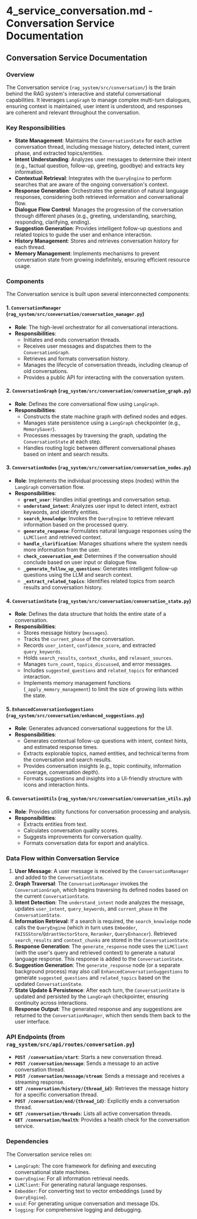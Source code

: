 # 4_service_conversation.md - Conversation Service Documentation

## Conversation Service Documentation

### Overview

The Conversation service (`rag_system/src/conversation/`) is the brain behind the RAG system's interactive and stateful conversational capabilities. It leverages `LangGraph` to manage complex multi-turn dialogues, ensuring context is maintained, user intent is understood, and responses are coherent and relevant throughout the conversation.

### Key Responsibilities

*   **State Management**: Maintains the `ConversationState` for each active conversation thread, including message history, detected intent, current phase, and extracted topics/entities.
*   **Intent Understanding**: Analyzes user messages to determine their intent (e.g., factual question, follow-up, greeting, goodbye) and extracts key information.
*   **Contextual Retrieval**: Integrates with the `QueryEngine` to perform searches that are aware of the ongoing conversation's context.
*   **Response Generation**: Orchestrates the generation of natural language responses, considering both retrieved information and conversational flow.
*   **Dialogue Flow Control**: Manages the progression of the conversation through different phases (e.g., greeting, understanding, searching, responding, clarifying, ending).
*   **Suggestion Generation**: Provides intelligent follow-up questions and related topics to guide the user and enhance interaction.
*   **History Management**: Stores and retrieves conversation history for each thread.
*   **Memory Management**: Implements mechanisms to prevent conversation state from growing indefinitely, ensuring efficient resource usage.

### Components

The Conversation service is built upon several interconnected components:

#### 1. `ConversationManager` (`rag_system/src/conversation/conversation_manager.py`)

*   **Role**: The high-level orchestrator for all conversational interactions.
*   **Responsibilities**:
    *   Initiates and ends conversation threads.
    *   Receives user messages and dispatches them to the `ConversationGraph`.
    *   Retrieves and formats conversation history.
    *   Manages the lifecycle of conversation threads, including cleanup of old conversations.
    *   Provides a public API for interacting with the conversation system.

#### 2. `ConversationGraph` (`rag_system/src/conversation/conversation_graph.py`)

*   **Role**: Defines the core conversational flow using `LangGraph`.
*   **Responsibilities**:
    *   Constructs the state machine graph with defined nodes and edges.
    *   Manages state persistence using a `LangGraph` checkpointer (e.g., `MemorySaver`).
    *   Processes messages by traversing the graph, updating the `ConversationState` at each step.
    *   Handles routing logic between different conversational phases based on intent and search results.

#### 3. `ConversationNodes` (`rag_system/src/conversation/conversation_nodes.py`)

*   **Role**: Implements the individual processing steps (nodes) within the `LangGraph` conversation flow.
*   **Responsibilities**:
    *   **`greet_user`**: Handles initial greetings and conversation setup.
    *   **`understand_intent`**: Analyzes user input to detect intent, extract keywords, and identify entities.
    *   **`search_knowledge`**: Invokes the `QueryEngine` to retrieve relevant information based on the processed query.
    *   **`generate_response`**: Formulates natural language responses using the `LLMClient` and retrieved context.
    *   **`handle_clarification`**: Manages situations where the system needs more information from the user.
    *   **`check_conversation_end`**: Determines if the conversation should conclude based on user input or dialogue flow.
    *   **`_generate_follow_up_questions`**: Generates intelligent follow-up questions using the LLM and search context.
    *   **`_extract_related_topics`**: Identifies related topics from search results and conversation history.

#### 4. `ConversationState` (`rag_system/src/conversation/conversation_state.py`)

*   **Role**: Defines the data structure that holds the entire state of a conversation.
*   **Responsibilities**:
    *   Stores message history (`messages`).
    *   Tracks the `current_phase` of the conversation.
    *   Records `user_intent`, `confidence_score`, and extracted `query_keywords`.
    *   Holds `search_results`, `context_chunks`, and `relevant_sources`.
    *   Manages `turn_count`, `topics_discussed`, and error messages.
    *   Includes `suggested_questions` and `related_topics` for enhanced interaction.
    *   Implements memory management functions (`_apply_memory_management`) to limit the size of growing lists within the state.

#### 5. `EnhancedConversationSuggestions` (`rag_system/src/conversation/enhanced_suggestions.py`)

*   **Role**: Generates advanced conversational suggestions for the UI.
*   **Responsibilities**:
    *   Generates contextual follow-up questions with intent, context hints, and estimated response times.
    *   Extracts explorable topics, named entities, and technical terms from the conversation and search results.
    *   Provides conversation insights (e.g., topic continuity, information coverage, conversation depth).
    *   Formats suggestions and insights into a UI-friendly structure with icons and interaction hints.

#### 6. `ConversationUtils` (`rag_system/src/conversation/conversation_utils.py`)

*   **Role**: Provides utility functions for conversation processing and analysis.
*   **Responsibilities**:
    *   Extracts entities from text.
    *   Calculates conversation quality scores.
    *   Suggests improvements for conversation quality.
    *   Formats conversation data for export and analytics.

### Data Flow within Conversation Service

1.  **User Message**: A user message is received by the `ConversationManager` and added to the `ConversationState`.
2.  **Graph Traversal**: The `ConversationManager` invokes the `ConversationGraph`, which begins traversing its defined nodes based on the current `ConversationState`.
3.  **Intent Detection**: The `understand_intent` node analyzes the message, updates `user_intent`, `query_keywords`, and `current_phase` in the `ConversationState`.
4.  **Information Retrieval**: If a search is required, the `search_knowledge` node calls the `QueryEngine` (which in turn uses `Embedder`, `FAISSStore`/`QdrantVectorStore`, `Reranker`, `QueryEnhancer`). Retrieved `search_results` and `context_chunks` are stored in the `ConversationState`.
5.  **Response Generation**: The `generate_response` node uses the `LLMClient` (with the user's query and retrieved context) to generate a natural language response. This response is added to the `ConversationState`.
6.  **Suggestion Generation**: The `generate_response` node (or a separate background process) may also call `EnhancedConversationSuggestions` to generate `suggested_questions` and `related_topics` based on the updated `ConversationState`.
7.  **State Update & Persistence**: After each turn, the `ConversationState` is updated and persisted by the `LangGraph` checkpointer, ensuring continuity across interactions.
8.  **Response Output**: The generated response and any suggestions are returned to the `ConversationManager`, which then sends them back to the user interface.

### API Endpoints (from `rag_system/src/api/routes/conversation.py`)

*   **`POST /conversation/start`**: Starts a new conversation thread.
*   **`POST /conversation/message`**: Sends a message to an active conversation thread.
*   **`POST /conversation/message/stream`**: Sends a message and receives a streaming response.
*   **`GET /conversation/history/{thread_id}`**: Retrieves the message history for a specific conversation thread.
*   **`POST /conversation/end/{thread_id}`**: Explicitly ends a conversation thread.
*   **`GET /conversation/threads`**: Lists all active conversation threads.
*   **`GET /conversation/health`**: Provides a health check for the conversation service.

### Dependencies

The Conversation service relies on:

*   `LangGraph`: The core framework for defining and executing conversational state machines.
*   `QueryEngine`: For all information retrieval needs.
*   `LLMClient`: For generating natural language responses.
*   `Embedder`: For converting text to vector embeddings (used by `QueryEngine`).
*   `uuid`: For generating unique conversation and message IDs.
*   `logging`: For comprehensive logging and debugging.